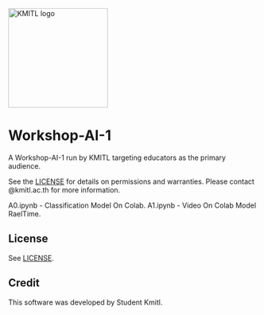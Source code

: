 <img alt="KMITL logo" src="https://imgur.com/KLCJxdU.png" width="200" />

# Workshop-AI-1

A Workshop-AI-1 run by KMITL targeting educators as the primary audience.

See the [LICENSE](LICENSE) for details on permissions and warranties. Please contact
@kmitl.ac.th for more information.

A0.ipynb - Classification Model On Colab.
A1.ipynb - Video On Colab Model RaelTime. 

## License

See [LICENSE](LICENSE).

## Credit

This software was developed by Student Kmitl.